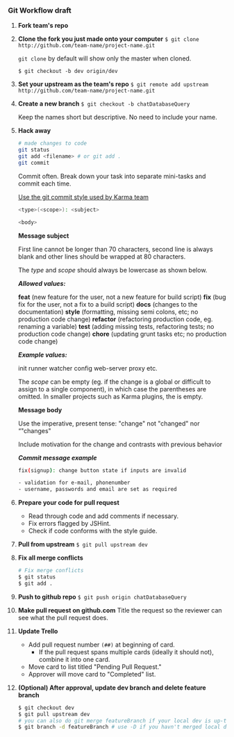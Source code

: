 ### Git Workflow draft

1. **Fork team's repo**

2. **Clone the fork you just made onto your computer**
    `$ git clone http://github.com/team-name/project-name.git`

    `git clone` by default will show only the master when cloned.

    `$ git checkout -b dev origin/dev`

3. **Set your upstream as the team's repo**
    `$ git remote add upstream http://github.com/team-name/project-name.git`

4. **Create a new branch**
    `$ git checkout -b chatDatabaseQuery`

    Keep the names short but descriptive. No need to include your name.

5. **Hack away**
    ```sh
    # made changes to code
    git status
    git add <filename> # or git add .
    git commit
    ```

    Commit often. Break down your task into separate mini-tasks and commit each time.

    [Use the git commit style used by Karma team](https://karma-runner.github.io/0.13/dev/git-commit-msg.html)

    ```sh
    <type>(<scope>): <subject>

    <body>
    ```

    **Message subject**

    First line cannot be longer than 70 characters, second line is always blank and other lines should be wrapped at 80 characters. 

    The *type* and *scope* should always be lowercase as shown below.

    ***Allowed <type> values:***

    **feat** (new feature for the user, not a new feature for build script)
    **fix** (bug fix for the user, not a fix to a build script)
    **docs** (changes to the documentation)
    **style** (formatting, missing semi colons, etc; no production code change)
    **refactor** (refactoring production code, eg. renaming a variable)
    **test** (adding missing tests, refactoring tests; no production code change)
    **chore** (updating grunt tasks etc; no production code change)

    ***Example <scope> values:***

    init
    runner
    watcher
    config
    web-server
    proxy
    etc.

    The *scope* can be empty (eg. if the change is a global or difficult to assign to a single component), in which case the parentheses are omitted. In smaller projects such as Karma plugins, the <scope> is empty.

    **Message body**

    Use the imperative, present tense: "change" not "changed" nor “"changes"

    Include motivation for the change and contrasts with previous behavior

    ***Commit message example***
    ```sh
    fix(signup): change button state if inputs are invalid

    - validation for e-mail, phonenumber
    - username, passwords and email are set as required
    ```

6. **Prepare your code for pull request**
    - Read through code and add comments if necessary.
    - Fix errors flagged by JSHint.
    - Check if code conforms with the style guide.

7. **Pull from upstream**
    `$ git pull upstream dev`

8. **Fix all merge conflicts**
    ```sh
    # Fix merge conflicts
    $ git status
    $ git add .
    ```

9. **Push to github repo**
    `$ git push origin chatDatabaseQuery`

10. **Make pull request on github.com**
    Title the request so the reviewer can see what the pull request does.

11. **Update Trello**
    - Add pull request number `(##)` at beginning of card.
      - If the pull request spans multiple cards (ideally it should not), combine it into one card.
    - Move card to list titled "Pending Pull Request."
    - Approver will move card to "Completed" list.

12. **(Optional) After approval, update dev branch and delete feature branch**
    ```sh
    $ git checkout dev
    $ git pull upstream dev
    # you can also do git merge featureBranch if your local dev is up-to-date with upstream dev
    $ git branch -d featureBranch # use -D if you havn't merged local dev
    ```

